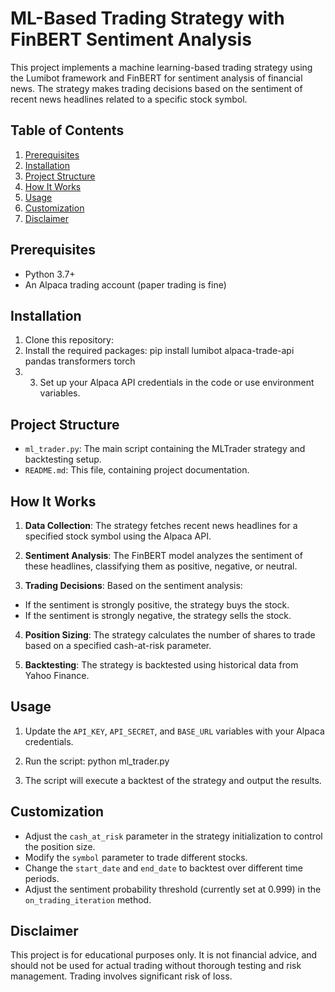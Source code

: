 # ML-Based Trading Strategy with FinBERT Sentiment Analysis

This project implements a machine learning-based trading strategy using the Lumibot framework and FinBERT for sentiment analysis of financial news. The strategy makes trading decisions based on the sentiment of recent news headlines related to a specific stock symbol.

## Table of Contents
1. [Prerequisites](#prerequisites)
2. [Installation](#installation)
3. [Project Structure](#project-structure)
4. [How It Works](#how-it-works)
5. [Usage](#usage)
6. [Customization](#customization)
7. [Disclaimer](#disclaimer)

## Prerequisites

- Python 3.7+
- An Alpaca trading account (paper trading is fine)

## Installation

1. Clone this repository:
2. Install the required packages: pip install lumibot alpaca-trade-api pandas transformers torch
3. 3. Set up your Alpaca API credentials in the code or use environment variables.

## Project Structure

- `ml_trader.py`: The main script containing the MLTrader strategy and backtesting setup.
- `README.md`: This file, containing project documentation.

## How It Works

1. **Data Collection**: The strategy fetches recent news headlines for a specified stock symbol using the Alpaca API.

2. **Sentiment Analysis**: The FinBERT model analyzes the sentiment of these headlines, classifying them as positive, negative, or neutral.

3. **Trading Decisions**: Based on the sentiment analysis:
- If the sentiment is strongly positive, the strategy buys the stock.
- If the sentiment is strongly negative, the strategy sells the stock.

4. **Position Sizing**: The strategy calculates the number of shares to trade based on a specified cash-at-risk parameter.

5. **Backtesting**: The strategy is backtested using historical data from Yahoo Finance.

## Usage

1. Update the `API_KEY`, `API_SECRET`, and `BASE_URL` variables with your Alpaca credentials.

2. Run the script: python ml_trader.py
3. The script will execute a backtest of the strategy and output the results.

## Customization

- Adjust the `cash_at_risk` parameter in the strategy initialization to control the position size.
- Modify the `symbol` parameter to trade different stocks.
- Change the `start_date` and `end_date` to backtest over different time periods.
- Adjust the sentiment probability threshold (currently set at 0.999) in the `on_trading_iteration` method.

## Disclaimer

This project is for educational purposes only. It is not financial advice, and should not be used for actual trading without thorough testing and risk management. Trading involves significant risk of loss.
